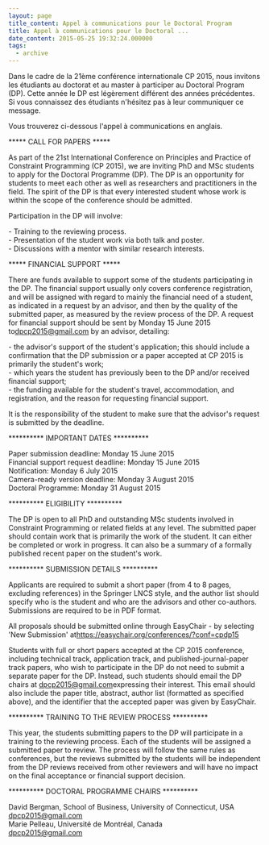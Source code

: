 ```yaml
---
layout: page
title_content: Appel à communications pour le Doctoral Program
title: Appel à communications pour le Doctoral ...
date_content: 2015-05-25 19:32:24.000000
tags:
  - archive
---
```

Dans le cadre de la 21ème conférence internationale CP 2015, nous invitons les
étudiants au doctorat et au master à participer au Doctoral Program (DP).
Cette année le DP est légèrement différent des années précédentes. Si vous
connaissez des étudiants n'hésitez pas à leur communiquer ce message.





Vous trouverez ci-dessous l'appel à communications en anglais.





***** CALL FOR PAPERS *****  
  
As part of the 21st International Conference on Principles and Practice of
Constraint Programming (CP 2015), we are inviting PhD and MSc students to
apply for the Doctoral Programme (DP). The DP is an opportunity for students
to meet each other as well as researchers and practitioners in the field. The
spirit of the DP is that every interested student whose work is within the
scope of the conference should be admitted.  
  
Participation in the DP will involve:  
  
\- Training to the reviewing process.  
\- Presentation of the student work via both talk and poster.  
\- Discussions with a mentor with similar research interests.  
  
***** FINANCIAL SUPPORT *****  
  
There are funds available to support some of the students participating in the
DP. The financial support usually only covers conference registration, and
will be assigned with regard to mainly the financial need of a student, as
indicated in a request by an advisor, and then by the quality of the submitted
paper, as measured by the review process of the DP. A request for financial
support should be sent by Monday 15 June 2015
to[dpcp2015@gmail.com](mailto:dpcp2015@gmail.com) by an advisor, detailing:  
  
\- the advisor's support of the student's application; this should include a
confirmation that the DP submission or a paper accepted at CP 2015 is
primarily the student's work;  
\- which years the student has previously been to the DP and/or received
financial support;  
\- the funding available for the student's travel, accommodation, and
registration, and the reason for requesting financial support.  
  
It is the responsibility of the student to make sure that the advisor's
request is submitted by the deadline.  
  
********** IMPORTANT DATES **********  
  
Paper submission deadline: Monday 15 June 2015  
Financial support request deadline: Monday 15 June 2015  
Notification: Monday 6 July 2015  
Camera-ready version deadline: Monday 3 August 2015  
Doctoral Programme: Monday 31 August 2015  
  
********** ELIGIBILITY **********  
  
The DP is open to all PhD and outstanding MSc students involved in Constraint
Programming or related fields at any level. The submitted paper should contain
work that is primarily the work of the student. It can either be completed or
work in progress. It can also be a summary of a formally published recent
paper on the student's work.  
  
********** SUBMISSION DETAILS **********  
  
Applicants are required to submit a short paper (from 4 to 8 pages, excluding
references) in the Springer LNCS style, and the author list should specify who
is the student and who are the advisors and other co-authors. Submissions are
required to be in PDF format.  
  
All proposals should be submitted online through EasyChair - by selecting 'New
Submission' at<https://easychair.org/conferences/?conf=cpdp15>  
  
Students with full or short papers accepted at the CP 2015 conference,
including technical track, application track, and published-journal-paper
track papers, who wish to participate in the DP do not need to submit a
separate paper for the DP. Instead, such students should email the DP chairs
at [dpcp2015@gmail.com](mailto:dpcp2015@gmail.com)expressing their interest.
This email should also include the paper title, abstract, author list
(formatted as specified above), and the identifier that the accepted paper was
given by EasyChair.  
  
********** TRAINING TO THE REVIEW PROCESS **********  
  
This year, the students submitting papers to the DP will participate in a
training to the reviewing process. Each of the students will be assigned a
submitted paper to review. The process will follow the same rules as
conferences, but the reviews submitted by the students will be independent
from the DP reviews received from other reviewers and will have no impact on
the final acceptance or financial support decision.  
  
********** DOCTORAL PROGRAMME CHAIRS **********  
  
David Bergman, School of Business, University of Connecticut, USA  
[dpcp2015@gmail.com](mailto:dpcp2015@gmail.com)  
Marie Pelleau, Université de Montréal, Canada  
[dpcp2015@gmail.com](mailto:dpcp2015@gmail.com)

